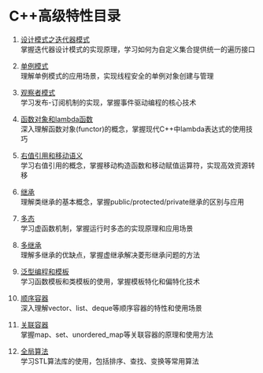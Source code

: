 # C++高级特性目录

1. [设计模式之迭代器模式](./01.设计模式之迭代器模式.md)  
掌握迭代器设计模式的实现原理，学习如何为自定义集合提供统一的遍历接口

2. [单例模式](./02.单例模式.md)  
理解单例模式的应用场景，实现线程安全的单例对象创建与管理

3. [观察者模式](./03.观察者模式.md)  
学习发布-订阅机制的实现，掌握事件驱动编程的核心技术

4. [函数对象和lambda函数](./04.函数对象和lambda函数.md)  
深入理解函数对象(functor)的概念，掌握现代C++中lambda表达式的使用技巧

5. [右值引用和移动语义](./05.右值引用和移动语义.md)  
学习右值引用的概念，掌握移动构造函数和移动赋值运算符，实现高效资源转移

6. [继承](./06.继承.md)  
理解类继承的基本概念，掌握public/protected/private继承的区别与应用

7. [多态](./07.多态.md)  
学习虚函数机制，掌握运行时多态的实现原理和应用场景

8. [多继承](./08.多继承.md)  
理解多继承的优缺点，掌握虚继承解决菱形继承问题的方法

9. [泛型编程和模板](./09.泛型编程和模板.md)  
学习函数模板和类模板的使用，掌握模板特化和偏特化技术

10. [顺序容器](./10.顺序容器.md)  
深入理解vector、list、deque等顺序容器的特性和使用场景

11. [关联容器](./11.关联容器.md)  
掌握map、set、unordered_map等关联容器的原理和使用方法

12. [全局算法](./12.全局算法.md)  
学习STL算法库的使用，包括排序、查找、变换等常用算法